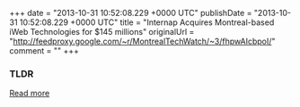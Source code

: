 +++
date = "2013-10-31 10:52:08.229 +0000 UTC"
publishDate = "2013-10-31 10:52:08.229 +0000 UTC"
title = "Internap Acquires Montreal-based iWeb Technologies for $145 millions"
originalUrl = "http://feedproxy.google.com/~r/MontrealTechWatch/~3/fhpwAIcbpoI/"
comment = ""
+++

### TLDR



[Read more](http://feedproxy.google.com/~r/MontrealTechWatch/~3/fhpwAIcbpoI/)
